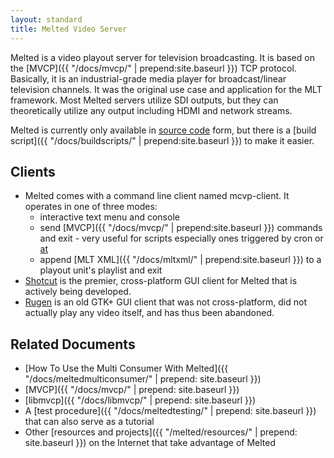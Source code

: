 ```yaml
---
layout: standard
title: Melted Video Server
---
```


Melted is a video playout server for television broadcasting. It is based on the
[MVCP]({{ "/docs/mvcp/" | prepend:site.baseurl }}) TCP protocol.
Basically, it is an industrial-grade media player for broadcast/linear
television channels. It was the original use case and application for
the MLT framework. Most Melted servers utilize SDI outputs, but they can
theoretically utilize any output including HDMI and network streams.

Melted is currently only available in
[source code](https://github.com/mltframework/melted) form, but
there is a [build script]({{ "/docs/buildscripts/" | prepend:site.baseurl }}) to make it easier.

## Clients

* Melted comes with a command line client named mcvp-client. It operates in one of three modes:
   * interactive text menu and console
   * send [MVCP]({{ "/docs/mvcp/" | prepend:site.baseurl }}) commands and exit - very useful for scripts especially ones triggered by cron or
[at](http://linux.die.net/man/1/at)
   * append [MLT XML]({{ "/docs/mltxml/" | prepend:site.baseurl }}) to a playout unit's playlist and exit
* [Shotcut](https://www.shotcut.org/) is the premier, cross-platform
GUI client for Melted that is actively being developed.
* [Rugen](https://github.com/mltframework/rugen) is an old GTK+
GUI client that was not cross-platform, did not actually play any video
itself, and has thus been abandoned.

## Related Documents

* [How To Use the Multi Consumer With Melted]({{ "/docs/meltedmulticonsumer/" | prepend: site.baseurl }})
* [MVCP]({{ "/docs/mvcp/" | prepend: site.baseurl }})
* [libmvcp]({{ "/docs/libmvcp/" | prepend: site.baseurl }})
* A [test procedure]({{ "/docs/meltedtesting/" | prepend: site.baseurl }}) that can also serve as a tutorial
* Other [resources and projects]({{ "/melted/resources/" | prepend: site.baseurl }}) on the Internet that take advantage of Melted
